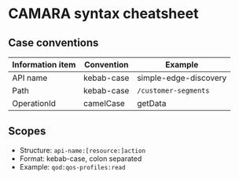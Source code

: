 # CAMARA syntax cheatsheet

<!--The text below is an example for illustration
and is incomplete. 

The intention is for this cheatsheet to be expanded to 
incorporate all design guidelines that can be quickly represented
(such as syntax conventions). More detailed guidelines would only
appear in the main design guidelines document.
-->

## Case conventions

| Information item | Convention | Example | 
|------------------|------------|---------|
| API name | kebab-case | simple-edge-discovery |
| Path| kebab-case | `/customer-segments` |
| OperationId | camelCase | getData | 

## Scopes
- Structure: `api-name:[resource:]action`
- Format: kebab-case, colon separated
- Example: `qod:qos-profiles:read`
